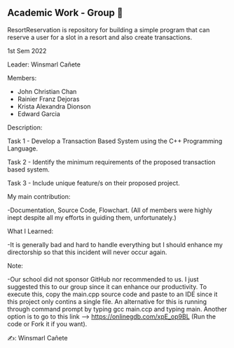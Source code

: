 ## Academic Work - Group 📝

ResortReservation is repository for building a simple program that can reserve a user for a slot in a resort and also create transactions.

1st Sem 2022

Leader:  Winsmarl Cañete

Members: 
- John Christian Chan 
- Rainier Franz Dejoras
- Krista Alexandra Dionson 
- Edward Garcia
         
         
Description: 

  Task 1 - Develop a Transaction Based System using the C++ Programming Language.
  
  Task 2 - Identify the minimum requirements of the proposed transaction based system.
  
  Task 3 -  Include unique feature/s on their proposed project.

         
         
My main contribution:
        
-Documentation, Source Code, Flowchart. (All of members were highly inept despite all my efforts in guiding them, unfortunately.)
   

What I Learned:

-It is generally bad and hard to handle everything but I should enhance my directorship so that this incident will never occur again.
         
               
Note:

-Our school did not sponsor GitHub nor recommended to us. I just suggested this to our group since it can enhance our productivity.
         To execute this, copy the main.cpp source code and paste to an IDE since it this project only contins a single file. An alternative for this is running through command prompt by typing gcc main.ccp and typing main. Another option is to go to this link --> https://onlinegdb.com/xpE_op9BL (Run the code or Fork it if you want).
   
✍️: Winsmarl Cañete
